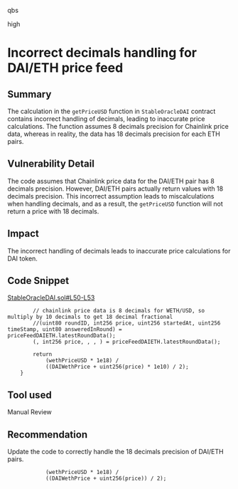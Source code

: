 qbs

high

# Incorrect decimals handling for DAI/ETH price feed

## Summary
The calculation in the `getPriceUSD` function in `StableOracleDAI` contract contains incorrect handling of decimals, leading to inaccurate price calculations. The function assumes 8 decimals precision for Chainlink price data, whereas in reality, the data has 18 decimals precision for each ETH pairs.
## Vulnerability Detail
The code assumes that Chainlink price data for the DAI/ETH pair has 8 decimals precision. However, DAI/ETH pairs actually return values with 18 decimals precision. This incorrect assumption leads to miscalculations when handling decimals, and as a result, the `getPriceUSD` function will not return a price with 18 decimals.
## Impact
The incorrect handling of decimals leads to inaccurate price calculations for DAI token.
## Code Snippet
[StableOracleDAI.sol#L50-L53](https://github.com/sherlock-audit/2023-05-USSD/blob/main/ussd-contracts/contracts/oracles/StableOracleDAI.sol#L50-L53)
```solidity
        // chainlink price data is 8 decimals for WETH/USD, so multiply by 10 decimals to get 18 decimal fractional
        //(uint80 roundID, int256 price, uint256 startedAt, uint256 timeStamp, uint80 answeredInRound) = priceFeedDAIETH.latestRoundData();
        (, int256 price, , , ) = priceFeedDAIETH.latestRoundData();

        return
            (wethPriceUSD * 1e18) /
            ((DAIWethPrice + uint256(price) * 1e10) / 2);
    }
```
## Tool used

Manual Review

## Recommendation
Update the code to correctly handle the 18 decimals precision of DAI/ETH pairs.
```solidity
            (wethPriceUSD * 1e18) /
            ((DAIWethPrice + uint256(price)) / 2);
```